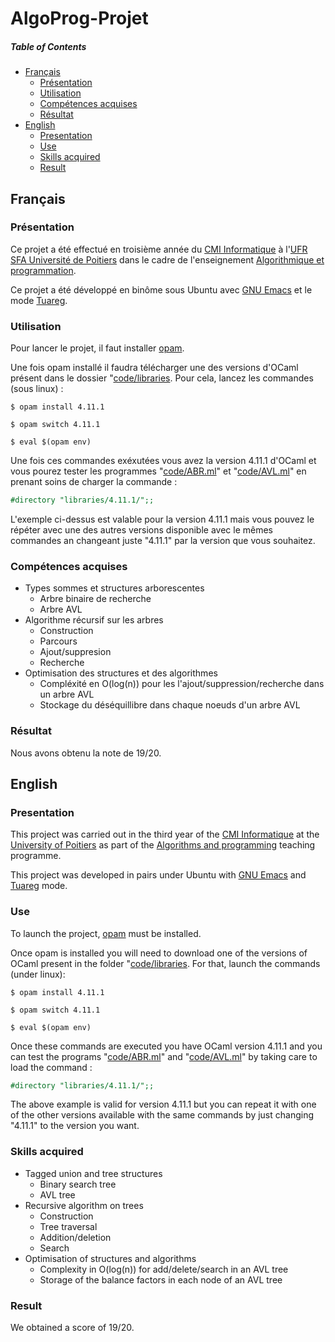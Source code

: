 # AlgoProg-Projet

##### Table of Contents
* [Français](#fr)
  * [Présentation](#fr_pr)
  * [Utilisation](#fr_ut)
  * [Compétences acquises](#fr_cp)
  * [Résultat](#fr_rs)
* [English](#en)
  * [Presentation](#en_pr)
  * [Use](#en_u)
  * [Skills acquired](#en_sk)
  * [Result](#en_rs)

<a name="fr"/>

## Français

<a name="fr_pr"/>

### Présentation

Ce projet a été effectué en troisième année du [CMI Informatique](http://formations.univ-poitiers.fr/fr/index/autre-diplome-niveau-master-AM/autre-diplome-niveau-master-AM/cmi-informatique-JD2XQGVY.html) à l'[UFR SFA Université de Poitiers](https://sfa.univ-poitiers.fr/) dans le cadre de l'enseignement [Algorithmique et programmation](http://formations.univ-poitiers.fr/fr/index/autre-diplome-niveau-master-AM/autre-diplome-niveau-master-AM/cmi-informatique-JD2XQGVY/specialite-s5-JD2XSMB7/algorithmique-et-programmation-3-JB1YGKR9.html).

Ce projet a été développé en binôme sous Ubuntu avec [GNU Emacs](https://www.gnu.org/software/emacs/) et le mode [Tuareg](https://github.com/ocaml/tuareg).

<a name="fr_ut"/>

### Utilisation

Pour lancer le projet, il faut installer [opam](https://opam.ocaml.org/doc/Install.html).

Une fois opam installé il faudra télécharger une des versions d'OCaml présent dans le dossier "[code/libraries](https://github.com/SauzeauYannis/AlgoProg-Projet/tree/main/code/libraries). 
Pour cela, lancez les commandes (sous linux) :

```shell
$ opam install 4.11.1

$ opam switch 4.11.1

$ eval $(opam env)
```

Une fois ces commandes exéxutées vous avez la version 4.11.1 d'OCaml et vous pourez tester les programmes "[code/ABR.ml](https://github.com/SauzeauYannis/AlgoProg-Projet/blob/main/code/ABR.ml)" et "[code/AVL.ml](https://github.com/SauzeauYannis/AlgoProg-Projet/blob/main/code/AVL.ml)" en prenant soins de charger la commande :

```ocaml
#directory "libraries/4.11.1/";;
```

L'exemple ci-dessus est valable pour la version 4.11.1 mais vous pouvez le répéter avec une des autres versions disponible avec le mêmes commandes an changeant juste "4.11.1" par la version que vous souhaitez.

<a name="fr_cp"/>

### Compétences acquises

* Types sommes et structures arborescentes
  * Arbre binaire de recherche
  * Arbre AVL
* Algorithme récursif sur les arbres
  * Construction
  * Parcours
  * Ajout/suppresion
  * Recherche
* Optimisation des structures et des algorithmes
  * Compléxité en O(log(n)) pour les l'ajout/suppression/recherche dans un arbre AVL
  * Stockage du déséquillibre dans chaque noeuds d'un arbre AVL

<a name="fr_rs"/>

### Résultat

Nous avons obtenu la note de 19/20.

<a name="en"/>

## English

<a name="en_pr"/>

### Presentation

This project was carried out in the third year of the [CMI Informatique](http://formations.univ-poitiers.fr/fr/index/autre-diplome-niveau-master-AM/autre-diplome-niveau-master-AM/cmi-informatique-JD2XQGVY.html) at the [University of Poitiers](https://www.univ-poitiers.fr/en/) as part of the [Algorithms and programming](http://formations.univ-poitiers.fr/fr/index/autre-diplome-niveau-master-AM/autre-diplome-niveau-master-AM/cmi-informatique-JD2XQGVY/specialite-s5-JD2XSMB7/algorithmique-et-programmation-3-JB1YGKR9.html) teaching programme.

This project was developed in pairs under Ubuntu with [GNU Emacs](https://www.gnu.org/software/emacs/) and [Tuareg](https://github.com/ocaml/tuareg) mode.

<a name="en_u"/>

### Use

To launch the project, [opam](https://opam.ocaml.org/doc/Install.html) must be installed.

Once opam is installed you will need to download one of the versions of OCaml present in the folder "[code/libraries](https://github.com/SauzeauYannis/AlgoProg-Projet/tree/main/code/libraries). 
For that, launch the commands (under linux):

```shell
$ opam install 4.11.1

$ opam switch 4.11.1

$ eval $(opam env)
```

Once these commands are executed you have OCaml version 4.11.1 and you can test the programs "[code/ABR.ml](https://github.com/SauzeauYannis/AlgoProg-Projet/blob/main/code/ABR.ml)" and "[code/AVL.ml](https://github.com/SauzeauYannis/AlgoProg-Projet/blob/main/code/AVL.ml)" by taking care to load the command :


```ocaml
#directory "libraries/4.11.1/";;
```

The above example is valid for version 4.11.1 but you can repeat it with one of the other versions available with the same commands by just changing "4.11.1" to the version you want.

<a name="en_sk"/>

### Skills acquired

* Tagged union and tree structures
  * Binary search tree
  * AVL tree
* Recursive algorithm on trees
  * Construction
  * Tree traversal
  * Addition/deletion
  * Search
* Optimisation of structures and algorithms
  * Complexity in O(log(n)) for add/delete/search in an AVL tree
  * Storage of the balance factors in each node of an AVL tree
  
<a name="en_rs"/>

### Result

We obtained a score of 19/20.
